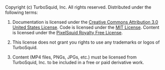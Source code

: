 Copyright (c) TurboSquid, Inc. All rights reserved. Distributed under the following terms:

1.  Documentation is licensed under the [Creative Commons Attribution 3.0 United States License](http://creativecommons.org/licenses/by/3.0/us/legalcode). Code is licensed under the [MIT License](http://opensource.org/licenses/MIT).  Content is licensed under the [PixelSquid Royalty Free License](https://support.pixelsquid.com/hc/en-us/articles/202755499-PixelSquid-Royalty-Free-License).

2.  This license does not grant you rights to use any trademarks or logos of TurboSquid.

3.  Content (MP4 files, PNGs, JPGs, etc.) must be licensed from TurboSquid, Inc. to be included in a free or paid derivative work.
